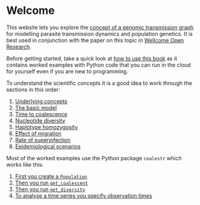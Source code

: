 # Welcome

This website lets you explore the [concept of a genomic transmission graph](underlying-concepts.md) for modelling parasite transmission dynamics and population genetics.  It is best used in conjunction with the paper on this topic in [Wellcome Open Research](https://wellcomeopenresearch.org/articles/8-22).

Before getting started, take a quick look at [how to use this book](how-to-use-this-book.md) as it contains worked examples with Python code that you can run in the cloud for yourself even if you are new to programming.

To understand the scientific concepts it is a good idea to work through the sections in this order:

1. [Underlying concepts](underlying-concepts.md)
1. [The basic model](basic-model.md)
1. [Time to coalescence](coalescence-time-basic.ipynb)
1. [Nucleotide diversity](nucleotide-diversity.ipynb)
1. [Haplotype homozygosity](haplotype-homozygosity-2cM.ipynb)
1. [Effect of migration](migration-simple.ipynb)
1. [Rate of superinfection](fws-compare-methods.ipynb)
1. [Epidemiological scenarios](epidemiological-scenarios.md)

Most of the worked examples use the Python package `coalestr` which works like this:

1. [First you create a `Population`](population-class.ipynb)
1. [Then you run `get_coalescent`](get-coalescent.ipynb)
1. [Then you run `get_diversity`](get-diversity.ipynb)
1. [To analyse a time series you specify observation times](time-series.ipynb)